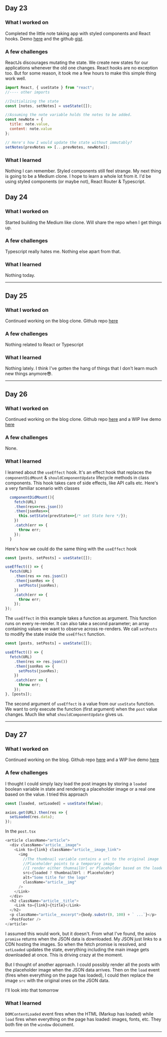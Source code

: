 ## Day 23

### What I worked on

Completed the little note taking app with styled components and React hooks. Demo [here](https://note-taking-styled.netlify.com/) and the github [gist](https://gist.github.com/vickOnRails/f6e6f9edb22b7688602171ed8c9f85b0).

### A few challenges

ReactJs discourages mutating the state. We create new states for our applications whenever the old one changes. React hooks are no exception too. But for some reason, it took me a few hours to make this simple thing work well.

```js
import React, { useState } from "react";
//---- other imports

//Initializing the state
const [notes, setNotes] = useState([]);

//Assuming the note variable holds the notes to be added.
const newNote = {
  title: note.value,
  content: note.value
};

// Here's how I would update the state without immutably?
setNotes(prevNotes => [...prevNotes, newNote]);
```

### What I learned

Nothing I can remember. Styled components still feel strange.
My next thing is going to be a Medium clone. I hope to learn a whole lot from it. I'd be using styled components (or maybe not), React Router & Typescript.

## Day 24

### What I worked on

Started building the Medium like clone. Will share the repo when I get things up.

### A few challenges

Typescript really hates me. Nothing else apart from that.

### What I learned

Nothing today.

---

## Day 25

### What I worked on

Continued working on the blog clone. Github repo [here](https://github.com/vickOnRails/night-blog)

### A few challenges

Nothing related to React or Typescript

### What I learned

Nothing lately. I think I've gotten the hang of things that I don't learn much new things anymore😎.

---

## Day 26

### What I worked on

Continued working on the blog clone. Github repo [here](https://github.com/vickOnRails/night-blog) and a WIP live demo [here](https://night-blog.netlify.com/)

### A few challenges

None.

### What I learned

I learned about the `useEffect` hook. It's an effect hook that replaces the `componentDidMount` & `shouldComponentUpdate` lifecycle methods in class components. This hook takes care of side effects, like API calls etc. Here's a very familiar scenario with classes

```js
  componentDidMount(){
    fetch(URL)
    .then(res=>res.json())
    .then(jsonRes=>{
      this.setState(prevState=>{/* set State here */});
    })
    .catch(err => {
      throw err;
    });
  }
```

Here's how we could do the same thing with the `useEffect` hook

```js
const [posts, setPosts] = useState([]);

useEffect(() => {
  fetch(URL)
    .then(res => res.json())
    .then(jsonRes => {
      setPosts(jsonRes);
    })
    .catch(err => {
      throw err;
    });
});
```

The `useEffect` in this example takes a function as argument. This function runs on every re-render. It can also take a second parameter; an array containing values we want to observe across re-renders. We call `setPosts` to modify the state inside the `useEffect` function.

```js
const [posts, setPosts] = useState([]);

useEffect(() => {
  fetch(URL)
    .then(res => res.json())
    .then(jsonRes => {
      setPosts(jsonRes);
    })
    .catch(err => {
      throw err;
    });
}, [posts]);
```

The second argument of `useEffect` is a value from our `useState` function. We want to only execute the function (first argument) when the `post` value changes. Much like what `shouldComponentUpdate` gives us.

---

## Day 27

### What I worked on

Continued working on the blog. Github repo [here](https://github.com/vickOnRails/night-blog) and a WIP live demo [here](https://night-blog.netlify.com/)

### A few challenges

I thought I could simply lazy load the post images by storing a `loaded` boolean variable in state and rendering a placeholder image or a real one based on the value. I tried this approach

```js
const [loaded, setLoaded] = useState(false);

axios.get(URL).then(res => {
  setLoaded(res.data);
});
```

In the `post.tsx`

```js
<article className="article">
  <div className="article__image">
    <Link to={link} className="article__image_link">
      <img
        //The thumbnail variable contains a url to the original image
        //Placeholder points to a temporary image
        //I render either thumnailUrl or Placeholder based on the loaded variable
        src={loaded ? thumbnailUrl : Placeholder}
        alt="Some title for the logo"
        className="article__img"
      />
    </Link>
  </div>
  <h2 className="article__title">
    <Link to={link}>{title}</Link>
  </h2>
  <p className="article__excerpt">{body.substr(0, 100) + ` ...`}</p>
  <PostFooter />
</article>
```

I assumed this would work, but it doesn't. From what I've found, the axios `promise` returns when the JSON data is downloaded. My JSON just links to a CDN hosting the images. So when the fetch promise is resolved, and `setLoaded` updates the state, everything including the main image gets downloaded at once. This is driving crazy at the moment.

But I thought of another approach. I could possibly render all the posts with the placeholder image when the JSON data arrives. Then on the `load` event (fires when everything on the page has loaded), I could then replace the image `src` with the original ones on the JSON data.

I'll look into that tomorrow

### What I learned

`DOMContentLoaded` event fires when the HTML (Markup has loaded) while `load` fires when everything on the page has loaded: images, fonts, etc. They both fire on the `window` document.

---
